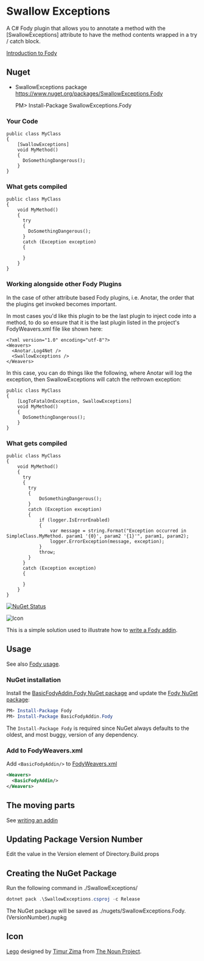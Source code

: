 Swallow Exceptions
=================

A C# Fody plugin that allows you to annotate a method with the [SwallowExceptions] attribute to have the method contents wrapped in a try / catch block.

[Introduction to Fody](https://github.com/Fody/Home/blob/master/pages/usage.md)

## Nuget

 * SwallowExceptions package https://www.nuget.org/packages/SwallowExceptions.Fody

    PM> Install-Package SwallowExceptions.Fody
    
### Your Code

```
public class MyClass
{
    [SwallowExceptions]
    void MyMethod()
    {
      DoSomethingDangerous();
    }
}
```

### What gets compiled

```
public class MyClass
{
    void MyMethod()
    {
      try
      {
        DoSomethingDangerous();
      }
      catch (Exception exception)
      {
      
      }
    }
}
```

### Working alongside other Fody Plugins

In the case of other attribute based Fody plugins, i.e. Anotar, the order that the plugins get invoked becomes important.

In most cases you'd like this plugin to be the last plugin to inject code into a method, to do so ensure that it is the last plugin listed in the project's FodyWeavers.xml file like shown here:

```
<?xml version="1.0" encoding="utf-8"?>
<Weavers>
  <Anotar.Log4Net />
  <SwallowExceptions />
</Weavers>

```

In this case, you can do things like the following, where Anotar will log the exception, then SwallowExceptions will catch the rethrown exception:

```
public class MyClass
{
    [LogToFatalOnException, SwallowExceptions]
    void MyMethod()
    {
      DoSomethingDangerous();
    }
}
```

### What gets compiled

```
public class MyClass
{
    void MyMethod()
    {
      try
      {
        try
        {
            DoSomethingDangerous();
        }
        catch (Exception exception)
        {
            if (logger.IsErrorEnabled)
            {
                var message = string.Format("Exception occurred in SimpleClass.MyMethod. param1 '{0}', param2 '{1}'", param1, param2);
                logger.ErrorException(message, exception);
            }
            throw;
        }
      }
      catch (Exception exception)
      {
      
      }
    }
}
```










[![NuGet Status](https://img.shields.io/nuget/v/BasicFodyAddin.Fody.svg)](https://www.nuget.org/packages/BasicFodyAddin.Fody/)

![Icon](https://raw.githubusercontent.com/Fody/Home/master/BasicFodyAddin/package_icon.png)

This is a simple solution used to illustrate how to [write a Fody addin](/pages/addin-development.md).


## Usage

See also [Fody usage](/pages/usage.md).


### NuGet installation

Install the [BasicFodyAddin.Fody NuGet package](https://www.nuget.org/packages/BasicFodyAddin.Fody/) and update the [Fody NuGet package](https://www.nuget.org/packages/Fody/):

```powershell
PM> Install-Package Fody
PM> Install-Package BasicFodyAddin.Fody
```

The `Install-Package Fody` is required since NuGet always defaults to the oldest, and most buggy, version of any dependency.


### Add to FodyWeavers.xml

Add `<BasicFodyAddin/>` to [FodyWeavers.xml](/pages/configuration.md#fodyweaversxml)

```xml
<Weavers>
  <BasicFodyAddin/>
</Weavers>
```


## The moving parts

See [writing an addin](/pages/addin-development.md)

## Updating Package Version Number

Edit the value in the Version element of Directory.Build.props

## Creating the NuGet Package

Run the following command in ./SwallowExceptions/

```powershell
dotnet pack .\SwallowExceptions.csproj -c Release
```

The NuGet package will be saved as ./nugets/SwallowExceptions.Fody.(VersionNumber).nupkg


## Icon

[Lego](https://thenounproject.com/term/lego/16919/) designed by [Timur Zima](https://thenounproject.com/timur.zima/) from [The Noun Project](https://thenounproject.com).